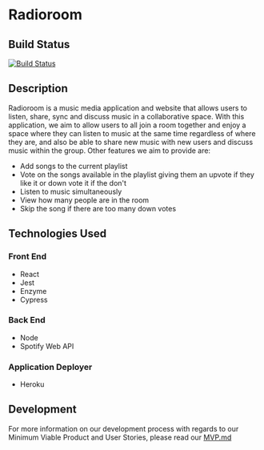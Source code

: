 # Radioroom

## Build Status

[![Build Status](https://travis-ci.org/alakijaayo/Radioroom.svg?branch=master)](https://travis-ci.org/alakijaayo/Radioroom)


## Description

Radioroom is a music media application and website that allows users to listen, share, sync and discuss music in a collaborative space. With this application, we aim to allow users to all join a room together and enjoy a space where they can listen to music at the same time regardless of where they are, and also be able to share new music with new users and discuss music within the group. Other features we aim to provide are:

- Add songs to the current playlist
- Vote on the songs available in the playlist giving them an upvote if they like it or down vote it if the don't
- Listen to music simultaneously
- View how many people are in the room
- Skip the song if there are too many down votes

## Technologies Used

### Front End
- React
- Jest
- Enzyme
- Cypress

### Back End
-  Node
- Spotify Web API

### Application Deployer
- Heroku

## Development

For more information on our development process with regards to our Minimum Viable Product and User Stories, please read our [MVP.md](MVP.md)
